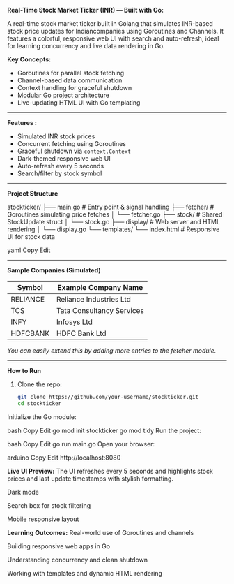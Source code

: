 **Real-Time Stock Market Ticker (INR) — Built with Go:**

A real-time stock market ticker built in Golang that simulates INR-based stock price updates for Indiancompanies using Goroutines and Channels. It features a colorful, responsive web UI with search and auto-refresh, ideal for learning concurrency and live data rendering in Go.

**Key Concepts:**

- Goroutines for parallel stock fetching
- Channel-based data communication
- Context handling for graceful shutdown
- Modular Go project architecture
- Live-updating HTML UI with Go templating

---

**Features :**

- Simulated INR stock prices
- Concurrent fetching using Goroutines
- Graceful shutdown via `context.Context`
- Dark-themed responsive web UI
- Auto-refresh every 5 seconds
- Search/filter by stock symbol

---

**Project Structure**

stockticker/
├── main.go # Entry point & signal handling
├── fetcher/ # Goroutines simulating price fetches
│ └── fetcher.go
├── stock/ # Shared StockUpdate struct
│ └── stock.go
├── display/ # Web server and HTML rendering
│ └── display.go
└── templates/
└── index.html # Responsive UI for stock data

yaml
Copy
Edit

---

**Sample Companies (Simulated)**

| Symbol     | Example Company Name        |
|------------|-----------------------------|
| RELIANCE   | Reliance Industries Ltd     |
| TCS        | Tata Consultancy Services   |
| INFY       | Infosys Ltd                 |
| HDFCBANK   | HDFC Bank Ltd               |

_You can easily extend this by adding more entries to the fetcher module._

---

**How to Run**

1. Clone the repo:
   ```bash
   git clone https://github.com/your-username/stockticker.git
   cd stockticker
Initialize the Go module:

bash
Copy
Edit
go mod init stockticker
go mod tidy
Run the project:

bash
Copy
Edit
go run main.go
Open your browser:

arduino
Copy
Edit
http://localhost:8080

**Live UI Preview:**
The UI refreshes every 5 seconds and highlights stock prices and last update timestamps with stylish formatting.

Dark mode

Search box for stock filtering

Mobile responsive layout


**Learning Outcomes:**
Real-world use of Goroutines and channels

Building responsive web apps in Go

Understanding concurrency and clean shutdown

Working with templates and dynamic HTML rendering

